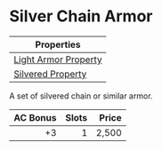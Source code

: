# Silver Chain Armor

| Properties                                                                   |
| ---------------------------------------------------------------------------- |
| [Light Armor Property](../../Armor%20Properties/Light%20Armor%20Property.md) |
| [Silvered Property](../../Material%20Properties/Silvered%20Property.md)      |

A set of silvered chain or similar armor.

| AC Bonus | Slots | Price |
| -------: | ----: | ----: |
|       +3 |     1 | 2,500 |
